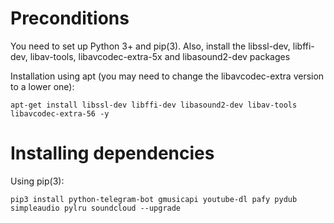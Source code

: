 # Preconditions

You need to set up Python 3+ and pip(3).
Also, install the libssl-dev, libffi-dev, libav-tools, libavcodec-extra-5x and libasound2-dev packages

Installation using apt (you may need to change the libavcodec-extra version to a lower one):
```
apt-get install libssl-dev libffi-dev libasound2-dev libav-tools libavcodec-extra-56 -y
```

# Installing dependencies

Using pip(3):
```
pip3 install python-telegram-bot gmusicapi youtube-dl pafy pydub simpleaudio pylru soundcloud --upgrade
```